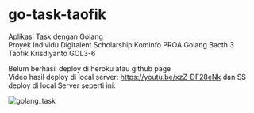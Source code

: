 # go-task-taofik
Aplikasi Task dengan Golang <br>
Proyek Individu Digitalent Scholarship Kominfo PROA Golang Bacth 3 <br>
Taofik Krisdiyanto GOL3-6<br>

Belum berhasil deploy di heroku atau github page <br>
Video hasil deploy di local server:
https://youtu.be/xzZ-DF28eNk dan SS deploy di local Server seperti ini:

![golang_task](https://user-images.githubusercontent.com/47717090/183697094-d8d730d6-bd30-4c9a-aea0-92dad2a704e6.png)


